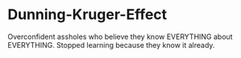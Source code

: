 # Dunning-Kruger-Effect
Overconfident assholes who believe they know EVERYTHING about EVERYTHING. Stopped learning because they know it already.
